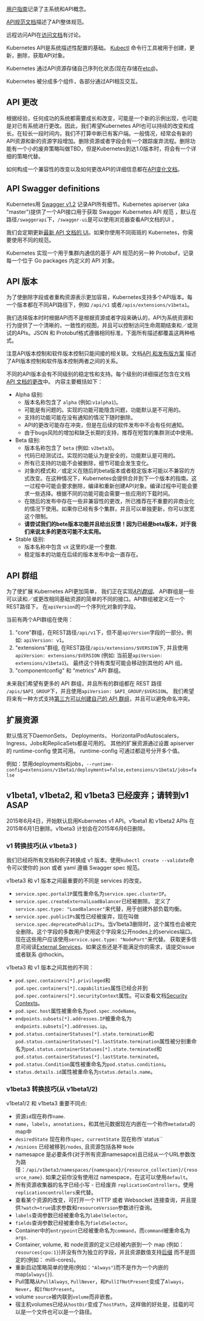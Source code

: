 ---
---

[用户指南](/docs/user-guide/)记录了主系统和API概念。

[API规范文档](https://github.com/kubernetes/kubernetes/tree/{{page.githubbranch}}/docs/devel/api-conventions.md)描述了API整体规范。

远程访问API在[访问文档](/docs/admin/accessing-the-api)有讨论。

Kubernetes API是系统描述性配置的基础。 [Kubectl](/docs/user-guide/kubectl/kubectl) 命令行工具被用于创建，更新，删除，获取API对象。

Kubernetes 通过API资源存储自己序列化状态(现在存储在[etcd](https://coreos.com/docs/distributed-configuration/getting-started-with-etcd/))。

Kubernetes 被分成多个组件，各部分通过API相互交互。

## API 更改

根据经验，任何成功的系统都需要成长和改变，可能是一个新的示例出现，也可能是对已有系统进行更改。因此，我们希望Kubernetes API也可以持续的改变和成长。在较长一段时间内，我们不打算中断已有客户端。一般情况，经常会有新的API资源和新的资源字段增加。删除资源或者字段会有一个跟踪废弃流程。删除功能有一个小的废弃策略叫做TBD，但是Kubernetes到达1.0版本时，将会有一个详细的策略代替。

如何构成一个兼容性的改变以及如何更改API的详细信息都在[API变化文档](https://github.com/kubernetes/kubernetes/tree/{{page.githubbranch}}/docs/devel/api_changes.md)。

## API Swagger definitions

Kubernetes用 [Swagger v1.2](http://swagger.io/) 记录API所有细节。Kubernetes apiserver (aka "master")提供了一个API接口用于获取 Swagger Kubernetes API 规范 ，默认在路径`/swaggerapi`下，`/swagger-ui`是可以使用浏览器查看API文档的UI
。

我们会定期更新[最新 API 文档的 UI](http://kubernetes.io/kubernetes/third_party/swagger-ui/)。如果你使用不同斑斑的 Kubernetes，你需要使用不同的规范。

Kubernetes 实现一个用于集群内通信的基于 API 规范的另一种 Protobuf，记录每一个位于 Go packages 内定义的 API 对象。

## API 版本

为了使删除字段或者重构资源表示更加容易，Kubernetes支持多个API版本。每一个版本都在不同API路径下，例如 `/api/v1` 或者`/apis/extensions/v1beta1`。

我们选择版本时时根据API而不是根据资源或者字段来确认的，API为系统资源和行为提供了一个清晰的，一致性的视图，并且可以控制访问生命周期结束和／或测试的APIs。JSON 和 Protobuf格式遵循相同标准，下面所有描述都覆盖这两种格式。

注意API版本控制和软件版本控制只能间接的相关联。文档[API 和发布版方案](https://github.com/kubernetes/kubernetes/blob/{{page.githubbranch}}/docs/design/versioning.md) 描述了API版本控制和软件版本控制两者之间的关系。


不同的API版本会有不同级别的稳定性和支持。每个级别的详细描述包含在文档[API 文档的更改](https://github.com/kubernetes/kubernetes/tree/{{page.githubbranch}}/docs/devel/api_changes.md#alpha-beta-and-stable-versions)中。 内容主要概括如下：

- Alpha 级别:
    - 版本名称包含了 `alpha` (例如:`v1alpha1`)。
    - 可能是有问题的。实现的功能可能隐含问题，功能默认是不可用的。
    - 支持的功能可能在没有通知的情况下随时删除。
    - API的更改可能存在冲突，但是在后续的软件发布中不会有任何通知。
    - 由于bugs风险的增加和缺乏长期的支持，推荐在短暂的集群测试中使用。
- Beta 级别:
    - 版本名称包含了 `beta` (例如: `v2beta3`)。
    - 代码已经测试过。实现的功能认为是安全的，功能默认是可用的。
    - 所有已支持的功能不会被删除，细节可能会发生变化。
    - 对象的模式和／或定义在随后的beta版本或者稳定版本可能以不兼容的方式改变。在这种情况下，Kubernetes会提供合并到下一个版本的指南。这一过程中可能会要求删除，编译和重新创建API对象。编译过程中可能会要求一些选择。根据不同的功能可能会需要一些应用的下载时间。
    - 在随后的发布中存在一些非兼容性的更改，所已推荐在不重要的非商业化的情况下使用。如果你已经有多个集群，并且可以单独更新，你可以放宽这个限制。
    - **请尝试我们的bete版本功能并且给出反馈！因为已经是beta版本，对于我们来说太多的更改可能不太实用。**
- Stable 级别:
    - 版本名称中包含 `vX` 这里的`X`是一个整数.
    - 稳定版本的功能在后续的版本发布中会一直存在。

## API 群组

为了使扩展 Kubernetes API更加简单，
我们正在实现[*API群组*](https://github.com/kubernetes/kubernetes/blob/{{page.githubbranch}}/docs/proposals/api-group.md)。
API群组是一些可以读和／或更改相同基础资源的简单的不同的接口。API群组被定义在一个REST路径下，
在`apiVersion`的一个序列化对象的字段。

当前有两个API群组在使用：

1. "core"群组，在REST路径`/api/v1`下，但不是`apiVersion`字段的一部分。例如: `apiVersion: v1`。
1. "extensions"群组, 在REST路径`/apis/extensions/$VERSION`下, 并且使用  `apiVersion: extensions/$VERSION` (例如: 当前是`apiVersion: extensions/v1beta1`)。
  最终这个持有类型可能会移动到其他的 API 组。
1. "componentconfig" 和 "metrics" API 群组。


未来我们希望有更多的 API 群组，并且所有的群组都在 REST 路径
`/apis/$API_GROUP`下，并且使用`apiVersion: $API_GROUP/$VERSION`。
我们希望将来有一种方式支持[第三方可以创建自己的 API 群组](https://github.com/kubernetes/kubernetes/blob/{{page.githubbranch}}/docs/design/extending-api.md)，并且可以避免命名冲突。


## 扩展资源

默认情况下DaemonSets， Deployments， HorizontalPodAutoscalers， Ingress，Jobs和ReplicaSets都是可用的。
其他的扩展资源通过设置 apiserver 的 runtime-config 使其可用。
runtime-config 可通过都逗号分开多个值。

例如：禁用deployments和jobs，`--runtime-config=extensions/v1beta1/deployments=false,extensions/v1beta1/jobs=false`

## v1beta1, v1beta2, 和 v1beta3 已经废弃；请转到v1 ASAP

2015年6月4日，开始默认启用Kubernetes v1 API。v1beta1 和 v1beta2 APIs 在2015年6月1日删除。v1beta3 计划会在2015年6月6日删除。

### v1 转换技巧(从 v1beta3 )

我们已经将所有文档和例子转换成 v1 版本。使用`kubectl create --validate`命令可以使你的 json 或者 yaml 遵循 Swagger spec 规范。

v1beta3 和 v1 版本之间最重要的不同是 services 的改变。

* `service.spec.portalIP`属性重命名为`service.spec.clusterIP`。
* `service.spec.createExternalLoadBalancer`已经被删除。 定义了`service.spec.type: "LoadBalancer"`来代替，用于创建外部负载均衡。
* `service.spec.publicIPs`属性已经被废弃，现在叫做`service.spec.deprecatedPublicIPs`。当v1beta3删除时，这个属性也会被完全删除。这个字段的多数用户使用这个字段来公开nodes上的services端口。现在这些用户应该使用`service.spec.type: "NodePort"`来代替。 获取更多信息可阅读[External Services](/docs/user-guide/services/#external-services)。如果这些还是不能满足你的需求，请提交issue或者联系 @thockin。

v1beta3 和 v1 版本之间其他的不同：

* `pod.spec.containers[*].privileged`和`pod.spec.containers[*].capabilities`属性已经合并到`pod.spec.containers[*].securityContext`属性。可以查看文档[Security Contexts](/docs/user-guide/security-context)。
* `pod.spec.host`属性被重命名为`pod.spec.nodeName`。
* `endpoints.subsets[*].addresses.IP`被重命名为`endpoints.subsets[*].addresses.ip`。
* `pod.status.containerStatuses[*].state.termination`和`pod.status.containerStatuses[*].lastState.termination`属性被分别重命名为`pod.status.containerStatuses[*].state.terminated`和`pod.status.containerStatuses[*].lastState.terminated`。
* `pod.status.Condition`属性被重命名为`pod.status.conditions`。
* `status.details.id`属性被重命名为`status.details.name`。

### v1beta3 转换技巧(从 v1beta1/2)

v1beta1/2 和 v1beta3 重要不同点:

* 资源`id`现在称作`name`.
* `name`，`labels`，`annotations`，和其他元数据现在内嵌在一个称作`metadata`的map中
* `desiredState` 现在称作`spec`，`currentState` 现在称作`status``
* `/minions` 已经被移到`/nodes`, 且资源包括各种 `Node`
* namesapce 是必要条件(对于所有资源namesapce)且已经从一个URL参数改为路径：`/api/v1beta3/namespaces/{namespace}/{resource_collection}/{resource_name}`. 如果之前你没有使用过 namespace，在这可以使用`default`。
* 所有资源收集器的名字已经小写 - 已经废弃 `replicationControllers`，使用 `replicationcontrollers`来代替。
* 查看某个资源的改变，可打开一个 HTTP 或者 Websocket 连接查询，并且提供`?watch=true`请求参数和`resourceVersion`参数进行查询。
* `labels`查询参数已经被重命名为`labelSelector`。
* `fields`查询参数已经被重命名为`fieldSelector`。
* Container中的`entrypoint`已经被重命名为`command`，而`command`被重命名为`args`.
* Container, volume, 和 node资源的定义已经被内嵌到一个 map (例如： `resources{cpu:1}`)并没有作为独立的字段，并且资源数值支持[后缀](/docs/user-guide/compute-resources/#specifying-resource-quantities) 而不是固定的(例如： milli-cores)。
* 重新启动策略简单的使用(例如：`"Always"`)而不是作为一个内嵌的map(`always{}`).
* Pull策略从`PullAlways`, `PullNever`，和`PullIfNotPresent`变成了`Always`，`Never`，和`IfNotPresent`。
* volume `source`被内联到`volume`而非嵌套。
* 宿主机volumes已经从`hostDir`变成了`hostPath`，这样做的好处是，挂载的可以是一个文件也可以是一个路径。
